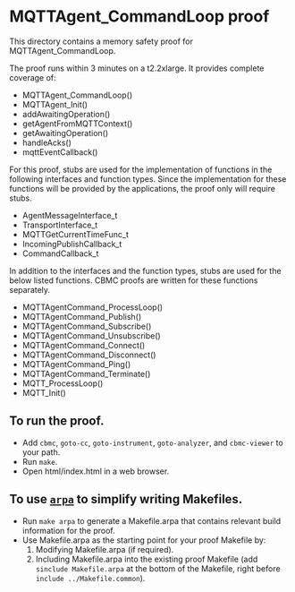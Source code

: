 MQTTAgent_CommandLoop proof
==============

This directory contains a memory safety proof for MQTTAgent_CommandLoop.

The proof runs within 3 minutes on a t2.2xlarge. It provides complete coverage of:
 * MQTTAgent_CommandLoop()
 * MQTTAgent_Init()
 * addAwaitingOperation()
 * getAgentFromMQTTContext()
 * getAwaitingOperation()
 * handleAcks()
 * mqttEventCallback()

For this proof, stubs are used for the implementation of functions in the following interfaces and
function types. Since the implementation for these functions will be provided by the applications,
the proof only will require stubs.
 * AgentMessageInterface_t
 * TransportInterface_t
 * MQTTGetCurrentTimeFunc_t
 * IncomingPublishCallback_t
 * CommandCallback_t

 In addition to the interfaces and the function types, stubs are used for the below listed functions.
 CBMC proofs are written for these functions separately.
 * MQTTAgentCommand_ProcessLoop()
 * MQTTAgentCommand_Publish()
 * MQTTAgentCommand_Subscribe()
 * MQTTAgentCommand_Unsubscribe()
 * MQTTAgentCommand_Connect()
 * MQTTAgentCommand_Disconnect()
 * MQTTAgentCommand_Ping()
 * MQTTAgentCommand_Terminate()
 * MQTT_ProcessLoop()
 * MQTT_Init()

To run the proof.
-------------

* Add `cbmc`, `goto-cc`, `goto-instrument`, `goto-analyzer`, and `cbmc-viewer`
  to your path.
* Run `make`.
* Open html/index.html in a web browser.

To use [`arpa`](https://github.com/awslabs/aws-proof-build-assistant) to simplify writing Makefiles.
-------------

* Run `make arpa` to generate a Makefile.arpa that contains relevant build information for the proof.
* Use Makefile.arpa as the starting point for your proof Makefile by:
  1. Modifying Makefile.arpa (if required).
  2. Including Makefile.arpa into the existing proof Makefile (add `sinclude Makefile.arpa` at the bottom of the Makefile, right before `include ../Makefile.common`).
